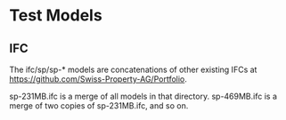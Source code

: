 # Test Models

## IFC
The ifc/sp/sp-* models are concatenations of other existing IFCs at https://github.com/Swiss-Property-AG/Portfolio.

sp-231MB.ifc is a merge of all models in that directory.
sp-469MB.ifc is a merge of two copies of sp-231MB.ifc, and so on.
